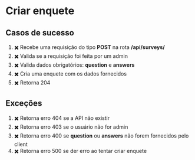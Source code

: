 # Criar enquete

## Casos de sucesso
1. :heavy_multiplication_x: Recebe uma requisição do tipo **POST** na rota **/api/surveys/**
1. :heavy_multiplication_x: Valida se a requisição foi feita por um admin 
1. :heavy_multiplication_x: Valida dados obrigatórios: **question** e **answers**
1. :heavy_multiplication_x: Cria uma enquete com os dados fornecidos 
1. :heavy_multiplication_x: Retorna 204 

## Exceções 
1. :heavy_multiplication_x: Retorna erro 404 se a API não existir
1. :heavy_multiplication_x: Retorna erro 403 se o usuário não for admin
1. :heavy_multiplication_x: Retorna erro 400 se **question** ou **answers** não forem fornecidos pelo client
1. :heavy_multiplication_x: Retorna erro 500 se der erro ao tentar criar enquete